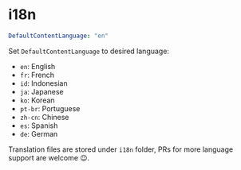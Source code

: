 # i18n

```yaml
DefaultContentLanguage: "en"
```

Set `DefaultContentLanguage` to desired language:

* `en`: English
* `fr`: French
* `id`: Indonesian
* `ja`: Japanese
* `ko`: Korean
* `pt-br`: Portuguese
* `zh-cn`: Chinese
* `es`: Spanish
* `de`: German

Translation files are stored under `i18n` folder, PRs for more language support are welcome 😉.
